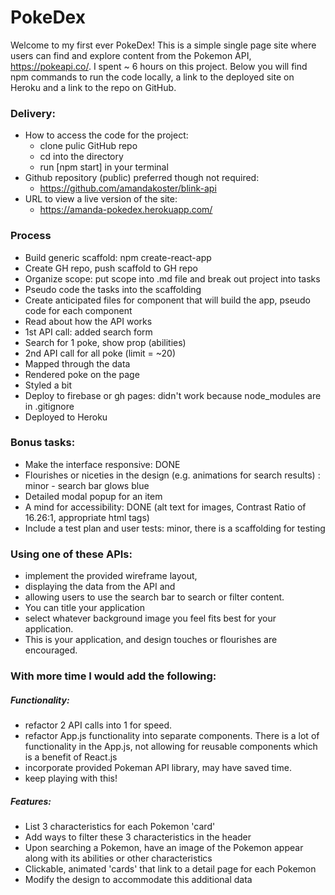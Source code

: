 # PokeDex
Welcome to my first ever PokeDex! This is a simple single page site where users can find and explore content from the Pokemon API, https://pokeapi.co/. I spent ~ 6 hours on this project. Below you will find npm commands to run the code locally, a link to the deployed site on Heroku and a link to the repo on GitHub. 

### Delivery:
* How to access the code for the project:
    - clone pulic GitHub repo
    - cd into the directory
    - run [npm start] in your terminal
* Github repository (public) preferred though not required: 
    - https://github.com/amandakoster/blink-api
* URL to view a live version of the site:
    - https://amanda-pokedex.herokuapp.com/

### Process
* Build generic scaffold: npm create-react-app
* Create GH repo, push scaffold to GH repo
* Organize scope: put scope into .md file and break out project into tasks
* Pseudo code the tasks into the scaffolding
* Create anticipated files for component that will build the app, pseudo code for each component
* Read about how the API works
* 1st API call: added search form
* Search for 1 poke, show prop (abilities)
* 2nd API call for all poke (limit = ~20)
* Mapped through the data
* Rendered poke on the page
* Styled a bit
* Deploy to firebase or gh pages: didn't work because node_modules are in .gitignore
* Deployed to Heroku

### Bonus tasks:
* Make the interface responsive: DONE
* Flourishes or niceties in the design (e.g. animations for search results) : minor - search bar glows blue
* Detailed modal popup for an item
* A mind for accessibility: DONE (alt text for images, Contrast Ratio of 16.26:1, appropriate html tags)
* Include a test plan and user tests: minor, there is a scaffolding for testing

### Using one of these APIs:
* implement the provided wireframe layout, 
* displaying the data from the API and
* allowing users to use the search bar to search or filter content.
* You can title your application
* select whatever background image you feel fits best for your application.
* This is your application, and design touches or flourishes are encouraged.

### With more time I would add the following: 
##### Functionality:
* refactor 2 API calls into 1 for speed.
* refactor App.js functionality into separate components. There is a lot of functionality in the App.js, not allowing for reusable components which is a benefit of React.js
* incorporate provided Pokeman API library, may have saved time.
* keep playing with this!

##### Features:
* List 3 characteristics for each Pokemon 'card'
* Add ways to filter these 3 characteristics in the header
* Upon searching a Pokemon, have an image of the Pokemon appear along with its abilities or other characteristics
* Clickable, animated 'cards' that link to a detail page for each Pokemon
* Modify the design to accommodate this additional data

